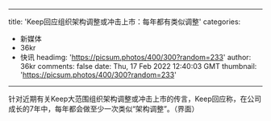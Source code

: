 
---
title: 'Keep回应组织架构调整或冲击上市：每年都有类似调整'
categories: 
 - 新媒体
 - 36kr
 - 快讯
headimg: 'https://picsum.photos/400/300?random=233'
author: 36kr
comments: false
date: Thu, 17 Feb 2022 12:40:03 GMT
thumbnail: 'https://picsum.photos/400/300?random=233'
---

<div>   
针对近期有关Keep大范围组织架构调整或冲击上市的传言，Keep回应称，在公司成长的7年中，每年都会做至少一次类似“架构调整”。（界面）  
</div>
            